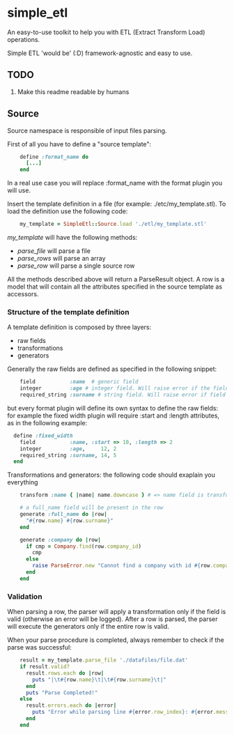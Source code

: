 simple_etl
==========

An easy-to-use toolkit to help you with ETL (Extract Transform Load) operations.

Simple ETL 'would be' (:D) framework-agnostic and easy to use.


## TODO

1) Make this readme readable by humans

## Source

Source namespace is responsible of input files parsing.

First of all you have to define a "source template":

```ruby
    define :format_name do
      [...]
    end
```

In a real use case you will replace :format_name with the format plugin you will use.

Insert the template definition in a file (for example: ./etc/my_template.stl). To load the definition use the following code:

```ruby
    my_template = SimpleEtl::Source.load './etl/my_template.stl'
```

_my_template_ will have the following methods:
- *parse_file* will parse a file
- *parse_rows* will parse an array
- *parse_row* will parse a single source row

All the methods described above will return a ParseResult object. A row is a model that will contain all the attributes specified in the source template as accessors.

### Structure of the template definition

A template definition is composed by three layers:
- raw fields
- transformations
- generators

Generally the raw fields are defined as specified in the following snippet:

```ruby
    field           :name  # generic field
    integer         :age # integer field. Will raise error if the field is not an integer
    required_string :surname # string field. Will raise error if field is nil or empty.
```

but every format plugin will define its own syntax to define the raw fields: for example the fixed width plugin will require :start and :length attributes, as in the following example:

```ruby
  define :fixed_width
    field           :name, :start => 10, :length => 2
    integer         :age,     12, 2
    required_string :surname, 14, 5
  end
```

Transformations and generators: the following code should exaplain you everything

```ruby
    transform :name { |name| name.downcase } # => name field is transformed in downcase

    # a full_name field will be present in the row
    generate :full_name do |row|
      "#{row.name} #{row.surname}"
    end

    generate :company do |row|
      if cmp = Company.find(row.company_id)
        cmp
      else
        raise ParseError.new "Cannot find a company with id #{row.company_id}"
      end
    end
```

### Validation

When parsing a row, the parser will apply a transformation only if the field is valid (otherwise an error will be logged).
After a row is parsed, the parser will execute the generators only if the entire row is valid.

When your parse procedure is completed, always remember to check if the parse was successful:

```ruby
    result = my_template.parse_file './datafiles/file.dat'
    if result.valid?
      result.rows.each do |row|
        puts "|\t#{row.name}\t|\t#{row.surname}\t|"
      end
      puts "Parse Completed!"
    else
      result.errors.each do |error|
        puts "Error while parsing line #{error.row_index}: #{error.message}"
      end
    end
```